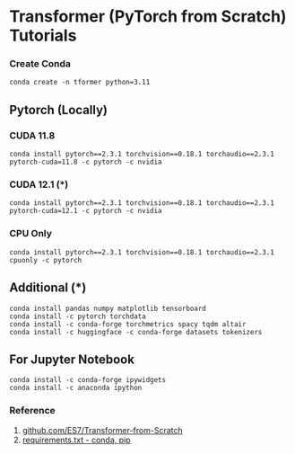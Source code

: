 # Transformer (PyTorch from Scratch) Tutorials

### Create Conda
```shell
conda create -n tformer python=3.11
```

## Pytorch (Locally)
### CUDA 11.8
```shell
conda install pytorch==2.3.1 torchvision==0.18.1 torchaudio==2.3.1 pytorch-cuda=11.8 -c pytorch -c nvidia
```
### CUDA 12.1 (*)
```shell
conda install pytorch==2.3.1 torchvision==0.18.1 torchaudio==2.3.1 pytorch-cuda=12.1 -c pytorch -c nvidia
```
### CPU Only
```shell
conda install pytorch==2.3.1 torchvision==0.18.1 torchaudio==2.3.1 cpuonly -c pytorch
```

## Additional (*)
```shell
conda install pandas numpy matplotlib tensorboard
conda install -c pytorch torchdata
conda install -c conda-forge torchmetrics spacy tqdm altair
conda install -c huggingface -c conda-forge datasets tokenizers
```


## For Jupyter Notebook
```shell
conda install -c conda-forge ipywidgets
conda install -c anaconda ipython
```

### Reference
1. [github.com/ES7/Transformer-from-Scratch](https://github.com/ES7/Transformer-from-Scratch)
2. [requirements.txt - conda, pip](https://maxo.tistory.com/115)